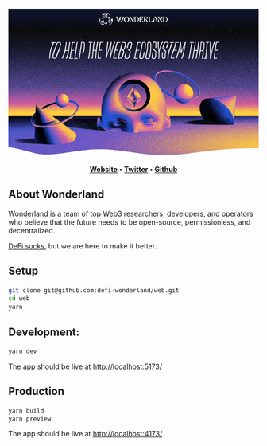 <p align="center">
  <a href="https://defi.sucks" display='flex' place-items='center'>
  <img src="./public/intro.png">
  </a>
</p>

<div align="center">

**[Website](https://defi.sucks) •
[Twitter](https://twitter.com/DeFi_Wonderland) •
[Github](https://github.com/defi-wonderland)**

</div>

## About Wonderland

Wonderland is a team of top Web3 researchers, developers, and operators who believe that the future needs to be open-source, permissionless, and decentralized.

[DeFi sucks](https://defi.sucks/), but we are here to make it better.

## Setup

```sh
git clone git@github.com:defi-wonderland/web.git
cd web
yarn
```

## Development:

```bash
yarn dev
```

The app should be live at [http://localhost:5173/](http://localhost:5173/)

## Production

```
yarn build
yarn preview
```

The app should be live at [http://localhost:4173/](http://localhost:4173/)
